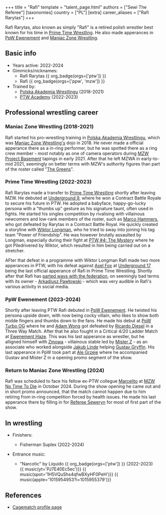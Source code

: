 +++
title = "Rafi"
template = "talent_page.html"
authors = ["Sewi The Referee"]
[taxonomies]
country = ["PL"]
[extra]
career_aliases = ["Rafi Rarytas"]
+++

Rafi Rarytas, also known as simply "Rafi" is a retired polish wrestler best known for his time in [Prime Time Wrestling](@/o/ptw.md). He also made apperances in [PpW Ewenement](@/o/ppw.md) and [Maniac Zone Wrestling](@/o/mzw.md).

## Basic info
* Years active: 2022-2024
* Gimmicks/nicknames:
  - Rafi Rarytas {{ org_badge(orgs=['ptw']) }}
  - Rafi {{ org_badge(orgs=['ppw', 'mzw']) }}
* Trained by:
  - [Polska Akademia Wrestlingu](@/o/paw.md) (2018-2021)
  - [PTW Academy](@/o/ptw-academy.md) (2022-2023)
 
## Professional wrestling career

### Maniac Zone Wrestling (2018-2021)

Rafi started his pro-wrestling training in [Polska Akademia Wrestlingu](@/o/paw.md), which was [Maniac Zone Wrestling's](@/o/mzw.md) dojo in 2018. He never made a official apperance there as a in-ring performer, but he was spotted there as a ring crew member - most notably as one of camera operators during [MZW Project Basement](@/e/mzw/2021-03-18-mzw-project-basement-1.md) tapings in early 2021. After that he left MZWA in early-to-mid 2021, seemingly on better terms with MZW's authority figures than part of the roster called "[The Greens](@/a/the-greens.md)".

### Prime Time Wrestling (2022-2023)

Rafi Rarytas made a transfer to [Prime Time Wrestling](@/o/ptw.md) shortly after leaving MZW. He debuted at [Underground 9](@/e/ptw/2022-10-30-ptw-underground-9.md), where he won a Contract Battle Royale to secure his future in PTW. He adopted a babyface, happy-go-lucky persona with a "thumbs up" gesture as his signature taunt, often used in fights. He started his singles competition by rivalising with villainous newcomers and low-rank members of the roster, such as [Marco Hammers](@/w/marco-hammers.md), who got defeated by Rarytas in a Contract Battle Royal. He quickly created a storyline with [Wiktor Longman](@/w/wiktor-longman.md), who he tried to sway into joining his tag team "Power of Friendship". He was however brutally assaulted by Longman, especially during their fight at [PTW #4: The Mystery](@/e/ptw/2023-06-25-ptw-4-mystery.md) where he got Piledrivered by Wiktor, which resulted in him being carried out on a stretcher. 

AFter that defeat in a programme with Wiktor Longman Rafi made two more apperances in PTW, with his defeat against [Axel Fox](@/w/axel-fox.md) at [Underground 17](@/e/ptw/2023-09-03-ptw-underground-17.md) being the last official apperance of Rafi in Prime Time Wrestling. Shortly after that Rafi has [parted ways with the federation](@/a/ptw-exits.md), on seemingly bad terms with its owner - [Arkadiusz Pawłowski](@/w/pan-pawlowski.md) - which was very audible in Rafi's various activity in social media.

### PpW Ewenement (2023-2024)

Shortly after leaving PTW Rafi debuted in [PpW Ewenement](@/o/ppw.md). He twisted his persona upside down, with now being cocky villain, who likes to show both midde fingers and thumbs down to the fans. He made his debut at [PpW Turbo OG](@/e/ppw/2023-12-08-ppw-turbo-og.md) where he and [Adam Wong](@/w/adam-wong.md) got defeated by [Ricardo Diesel](@/w/ricardo-diesel.md) in a Three Way Match. After that he also fought in a Critical 4/20 Ladder Match at [Ewenement Haze](@/e/ppw/2024-04-20-ppw-ewenement-haze.md). This was his last apperance as wrestler, but he alligned himself with [Zmowa](@/a/the-collusion.md) - villainous stable led by [Mister Z](@/w/mister-z.md) - as an associate who worked alongside [Jakub Linde](@/w/jakub-linde.md) helping [Gustav Gryffin](@/w/gustav-gryffin.md). His last apperance in PpW took part at [Ale Grzeje](@/e/ppw/2024-07-13-ppw-ale-grzeje.md) where he accompanied Gustav and Mister Z in a opening promo segment of the show.

### Return to Maniac Zone Wrestling (2024)

Rafi was scheduled to face his fellow ex-PTW collegue [Marcelito](@/w/marcelito.md) at [MZW No Time To Die](@/e/mzw/2024-10-12-mzw-no-time-to-die.md) in October 2024. During the show opening he came out and in short promo announced, that the match cannot happen due to him retiring from in-ring competition forced by health issues. He made his last apperance there by filling in for [Referee Seweryn](@/w/sedzia-seweryn.md) for most of first part of the show.

## In wrestling

* Finishers:
  - Fisherman Suplex (2022-2024)
 
* Entrance music:
  - "Narcotic" by Liquido
    {{ org_badge(orgs=['ptw']) }} (2022-2023) <br>
    {{ music(yt='PJ7E40Ec5ec')}}
    {{ music(spot='1H5VQuShs4qfwBXyHF0PeH')}}
    {{ music(apple='1015954953?i=1015955379')}}


## References

* [Cagematch profile page](https://www.cagematch.net/?id=2&nr=27249)
